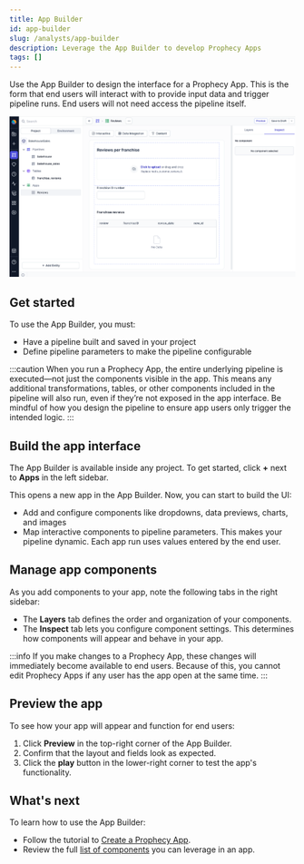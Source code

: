 ```yaml
---
title: App Builder
id: app-builder
slug: /analysts/app-builder
description: Leverage the App Builder to develop Prophecy Apps
tags: []
---
```


Use the App Builder to design the interface for a Prophecy App. This is the form that end users will interact with to provide input data and trigger pipeline runs. End users will not need access the pipeline itself.

![App Builder](img/app-builder.png)

## Get started

To use the App Builder, you must:

- Have a pipeline built and saved in your project
- Define pipeline parameters to make the pipeline configurable

:::caution
When you run a Prophecy App, the entire underlying pipeline is executed—not just the components visible in the app. This means any additional transformations, tables, or other components included in the pipeline will also run, even if they’re not exposed in the app interface. Be mindful of how you design the pipeline to ensure app users only trigger the intended logic.
:::

## Build the app interface

The App Builder is available inside any project. To get started, click **+** next to **Apps** in the left sidebar.

This opens a new app in the App Builder. Now, you can start to build the UI:

- Add and configure components like dropdowns, data previews, charts, and images
- Map interactive components to pipeline parameters. This makes your pipeline dynamic. Each app run uses values entered by the end user.

## Manage app components

As you add components to your app, note the following tabs in the right sidebar:

- The **Layers** tab defines the order and organization of your components.
- The **Inspect** tab lets you configure component settings. This determines how components will appear and behave in your app.

:::info
If you make changes to a Prophecy App, these changes will immediately become available to end users. Because of this, you cannot edit Prophecy Apps if any user has the app open at the same time.
:::

## Preview the app

To see how your app will appear and function for end users:

1. Click **Preview** in the top-right corner of the App Builder.
1. Confirm that the layout and fields look as expected.
1. Click the **play** button in the lower-right corner to test the app's functionality.

## What's next

To learn how to use the App Builder:

- Follow the tutorial to [Create a Prophecy App](/analysts/create-business-applications).
- Review the full [list of components](/analysts/business-application-components) you can leverage in an app.
